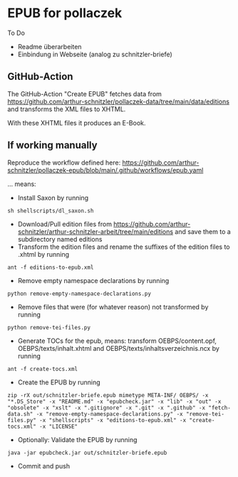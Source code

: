# EPUB for pollaczek

To Do

- Readme überarbeiten
- Einbindung in Webseite (analog zu schnitzler-briefe)


## GitHub-Action

The GitHub-Action "Create EPUB" fetches data from https://github.com/arthur-schnitzler/pollaczek-data/tree/main/data/editions and transforms the XML files to XHTML.

With these XHTML files it produces an E-Book.

## If working manually
Reproduce the workflow defined here: https://github.com/arthur-schnitzler/pollaczek-epub/blob/main/.github/workflows/epub.yaml

… means:

- Install Saxon by running
```
sh shellscripts/dl_saxon.sh
```
- Download/Pull edition files from https://github.com/arthur-schnitzler/arthur-schnitzler-arbeit/tree/main/editions and save them to a subdirectory named editions
- Transform the edition files and rename the suffixes of the edition files to .xhtml by running
```
ant -f editions-to-epub.xml
```
- Remove empty namespace declarations by running
```
python remove-empty-namespace-declarations.py
```
- Remove files that were (for whatever reason) not transformed by running
```
python remove-tei-files.py
```
- Generate TOCs for the epub, means: transform OEBPS/content.opf, OEBPS/texts/inhalt.xhtml and OEBPS/texts/inhaltsverzeichnis.ncx by running
```
ant -f create-tocs.xml
```
- Create the EPUB by running
```
zip -rX out/schnitzler-briefe.epub mimetype META-INF/ OEBPS/ -x "*.DS_Store" -x "README.md" -x "epubcheck.jar" -x "lib" -x "out" -x "obsolete" -x "xslt" -x ".gitignore" -x ".git" -x ".github" -x "fetch-data.sh" -x "remove-empty-namespace-declarations.py" -x "remove-tei-files.py" -x "shellscripts" -x "editions-to-epub.xml" -x "create-tocs.xml" -x "LICENSE"
```
- Optionally: Validate the EPUB by running
```
java -jar epubcheck.jar out/schnitzler-briefe.epub
```
- Commit and push
